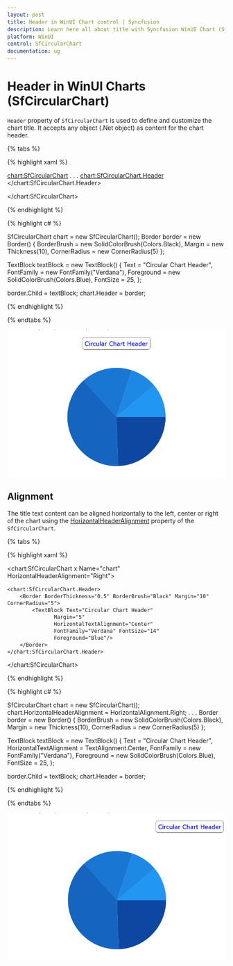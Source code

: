 ```yaml
---
layout: post
title: Header in WinUI Chart control | Syncfusion
description: Learn here all about title with Syncfusion WinUI Chart (SfCircularChart) control and its customization.
platform: WinUI
control: SfCircularChart
documentation: ug
---
```


# Header in WinUI Charts (SfCircularChart)

`Header` property of `SfCircularChart` is used to define and customize the chart title. It accepts any object (.Net object) as content for the chart header.

{% tabs %}

{% highlight xaml %}

<chart:SfCircularChart>
. . .
<chart:SfCircularChart.Header>
    <Border BorderThickness="0.5" BorderBrush="Black" Margin="10" CornerRadius="5">
        <TextBlock Text="Circular Chart Header"
                   Margin="5" 
                   FontFamily="Verdana" FontSize="14" 
                   Foreground="Blue">
        </TextBlock>
    </Border>
</chart:SfCircularChart.Header>

</chart:SfCircularChart>

{% endhighlight %}

{% highlight c# %}

SfCircularChart chart = new SfCircularChart();
Border border = new Border()
{
    BorderBrush = new SolidColorBrush(Colors.Black),
    Margin = new Thickness(10),
    CornerRadius = new CornerRadius(5)
};

TextBlock textBlock = new TextBlock()
{
    Text = "Circular Chart Header",
    FontFamily = new FontFamily("Verdana"),
    Foreground = new SolidColorBrush(Colors.Blue),
    FontSize = 25,
};

border.Child = textBlock;
chart.Header = border;

{% endhighlight %}

{% endtabs %}

![Title customization support in WinUI Chart](Header_Images/WinUI_Circular_chart_Header.png)

## Alignment

The title text content can be aligned horizontally to the left, center or right of the chart using the [HorizontalHeaderAlignment]() property of the `SfCircularChart`.

{% tabs %}

{% highlight xaml %}

<chart:SfCircularChart x:Name="chart" 
                HorizontalHeaderAlignment="Right">

    <chart:SfCircularChart.Header>
        <Border BorderThickness="0.5" BorderBrush="Black" Margin="10" CornerRadius="5">
            <TextBlock Text="Circular Chart Header"
                   Margin="5" 
                   HorizontalTextAlignment="Center"
                   FontFamily="Verdana" FontSize="14" 
                   Foreground="Blue"/>
        </Border>
    </chart:SfCircularChart.Header>

</chart:SfCircularChart>

{% endhighlight %}

{% highlight c# %}

SfCircularChart chart = new SfCircularChart();
chart.HorizontalHeaderAlignment = HorizontalAlignment.Right;
. . .
Border border = new Border()
{
    BorderBrush = new SolidColorBrush(Colors.Black),
    Margin = new Thickness(10),
    CornerRadius = new CornerRadius(5)
};

TextBlock textBlock = new TextBlock()
{
    Text = "Circular Chart Header",
    HorizontalTextAlignment = TextAlignment.Center,
    FontFamily = new FontFamily("Verdana"),
    Foreground = new SolidColorBrush(Colors.Blue),
    FontSize = 25,
};

border.Child = textBlock;
chart.Header = border;

{% endhighlight %}

{% endtabs %}

![Title alignment in WinUI Chart](Header_Images/WinUI_Circular_chart_Header_customization.png)